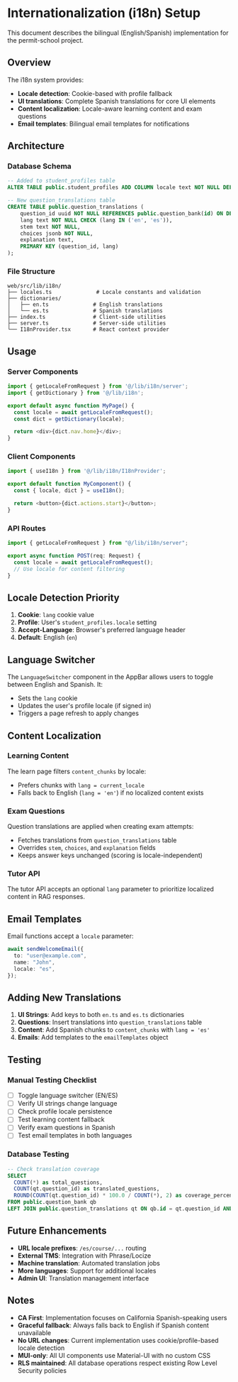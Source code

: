 # Internationalization (i18n) Setup

This document describes the bilingual (English/Spanish) implementation for the permit-school project.

## Overview

The i18n system provides:

- **Locale detection**: Cookie-based with profile fallback
- **UI translations**: Complete Spanish translations for core UI elements
- **Content localization**: Locale-aware learning content and exam questions
- **Email templates**: Bilingual email templates for notifications

## Architecture

### Database Schema

```sql
-- Added to student_profiles table
ALTER TABLE public.student_profiles ADD COLUMN locale text NOT NULL DEFAULT 'en' CHECK (locale IN ('en', 'es'));

-- New question_translations table
CREATE TABLE public.question_translations (
    question_id uuid NOT NULL REFERENCES public.question_bank(id) ON DELETE CASCADE,
    lang text NOT NULL CHECK (lang IN ('en', 'es')),
    stem text NOT NULL,
    choices jsonb NOT NULL,
    explanation text,
    PRIMARY KEY (question_id, lang)
);
```

### File Structure

```
web/src/lib/i18n/
├── locales.ts              # Locale constants and validation
├── dictionaries/
│   ├── en.ts              # English translations
│   └── es.ts              # Spanish translations
├── index.ts               # Client-side utilities
├── server.ts              # Server-side utilities
└── I18nProvider.tsx       # React context provider
```

## Usage

### Server Components

```typescript
import { getLocaleFromRequest } from '@/lib/i18n/server';
import { getDictionary } from '@/lib/i18n';

export default async function MyPage() {
  const locale = await getLocaleFromRequest();
  const dict = getDictionary(locale);

  return <div>{dict.nav.home}</div>;
}
```

### Client Components

```typescript
import { useI18n } from '@/lib/i18n/I18nProvider';

export default function MyComponent() {
  const { locale, dict } = useI18n();

  return <button>{dict.actions.start}</button>;
}
```

### API Routes

```typescript
import { getLocaleFromRequest } from "@/lib/i18n/server";

export async function POST(req: Request) {
  const locale = await getLocaleFromRequest();
  // Use locale for content filtering
}
```

## Locale Detection Priority

1. **Cookie**: `lang` cookie value
2. **Profile**: User's `student_profiles.locale` setting
3. **Accept-Language**: Browser's preferred language header
4. **Default**: English (`en`)

## Language Switcher

The `LanguageSwitcher` component in the AppBar allows users to toggle between English and Spanish. It:

- Sets the `lang` cookie
- Updates the user's profile locale (if signed in)
- Triggers a page refresh to apply changes

## Content Localization

### Learning Content

The learn page filters `content_chunks` by locale:

- Prefers chunks with `lang = current_locale`
- Falls back to English (`lang = 'en'`) if no localized content exists

### Exam Questions

Question translations are applied when creating exam attempts:

- Fetches translations from `question_translations` table
- Overrides `stem`, `choices`, and `explanation` fields
- Keeps answer keys unchanged (scoring is locale-independent)

### Tutor API

The tutor API accepts an optional `lang` parameter to prioritize localized content in RAG responses.

## Email Templates

Email functions accept a `locale` parameter:

```typescript
await sendWelcomeEmail({
  to: "user@example.com",
  name: "John",
  locale: "es",
});
```

## Adding New Translations

1. **UI Strings**: Add keys to both `en.ts` and `es.ts` dictionaries
2. **Questions**: Insert translations into `question_translations` table
3. **Content**: Add Spanish chunks to `content_chunks` with `lang = 'es'`
4. **Emails**: Add templates to the `emailTemplates` object

## Testing

### Manual Testing Checklist

- [ ] Toggle language switcher (EN/ES)
- [ ] Verify UI strings change language
- [ ] Check profile locale persistence
- [ ] Test learning content fallback
- [ ] Verify exam questions in Spanish
- [ ] Test email templates in both languages

### Database Testing

```sql
-- Check translation coverage
SELECT
  COUNT(*) as total_questions,
  COUNT(qt.question_id) as translated_questions,
  ROUND(COUNT(qt.question_id) * 100.0 / COUNT(*), 2) as coverage_percent
FROM public.question_bank qb
LEFT JOIN public.question_translations qt ON qb.id = qt.question_id AND qt.lang = 'es';
```

## Future Enhancements

- **URL locale prefixes**: `/es/course/...` routing
- **External TMS**: Integration with Phrase/Locize
- **Machine translation**: Automated translation jobs
- **More languages**: Support for additional locales
- **Admin UI**: Translation management interface

## Notes

- **CA First**: Implementation focuses on California Spanish-speaking users
- **Graceful fallback**: Always falls back to English if Spanish content unavailable
- **No URL changes**: Current implementation uses cookie/profile-based locale detection
- **MUI-only**: All UI components use Material-UI with no custom CSS
- **RLS maintained**: All database operations respect existing Row Level Security policies
